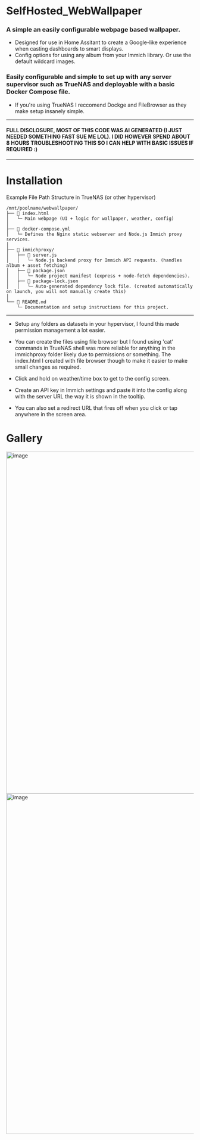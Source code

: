 # SelfHosted_WebWallpaper
### A simple an easily configurable webpage based wallpaper. 


- Designed for use in Home Assitant to create a Google-like experience when casting dashboards to smart displays.
- Config options for using any album from your Immich library. Or use the default wildcard images.







### Easily configurable and simple to set up with any server supervisor such as TrueNAS and deployable with a basic Docker Compose file.


- If you're using TrueNAS I reccomend Dockge and FileBrowser as they make setup insanely simple.

___________________________________________________________________________________________________________

#### FULL DISCLOSURE, MOST OF THIS CODE WAS AI GENERATED (I JUST NEEDED SOMETHING FAST SUE ME LOL). I DID HOWEVER SPEND ABOUT 8 HOURS TROUBLESHOOTING THIS SO I CAN HELP WITH BASIC ISSUES IF REQUIRED :)

________________________________________________________________________________________________________________


# Installation

Example File Path Structure in TrueNAS (or other hypervisor)



```text
/mnt/poolname/webwallpaper/
├── 📄 index.html
│   └─ Main webpage (UI + logic for wallpaper, weather, config)
│
├── 🐋 docker-compose.yml
│   └─ Defines the Nginx static webserver and Node.js Immich proxy services.
│
├── 📂 immichproxy/
│   ├── 📄 server.js
│   │   └─ Node.js backend proxy for Immich API requests. (handles album + asset fetching)
│   ├── 📄 package.json
│   │   └─ Node project manifest (express + node-fetch dependencies).
│   ├── 📄 package-lock.json
│   │   └─ Auto-generated dependency lock file. (created automatically on launch, you will not manually create this)
│
└── 📘 README.md
    └─ Documentation and setup instructions for this project.
```


_______________________________________________________________________________________________________________

- Setup any folders as datasets in your hypervisor, I found this made permission management a lot easier.

- You can create the files using file browser but I found using 'cat' commands in TrueNAS shell was more reliable for anything in the immichproxy folder likely due to permissions or something. The index.html I created with file browser though to make it easier to make small changes as required.

- Click and hold on weather/time box to get to the config screen.

- Create an API key in Immich settings and paste it into the config along with the server URL the way it is shown in the tooltip.

- You can also set a redirect URL that fires off when you click or tap anywhere in the screen area.



# Gallery


<img width="1919" height="918" alt="image" src="https://github.com/user-attachments/assets/096fa776-2e6f-466a-9ebf-b6ac64375c40" />

<img width="1915" height="915" alt="image" src="https://github.com/user-attachments/assets/48088783-45a0-4068-8a60-2a0b58905536" />



